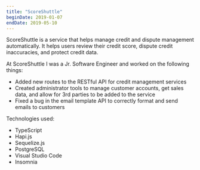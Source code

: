 ```yaml
---
title: "ScoreShuttle"
beginDate: 2019-01-07
endDate: 2019-05-10
---
```


ScoreShuttle is a service that helps manage credit and dispute management automatically. It helps users review their
credit score, dispute credit inaccuracies, and protect credit data.

At ScoreShuttle I was a Jr. Software Engineer and worked on the following things:

- Added new routes to the RESTful API for credit management services
- Created administrator tools to manage customer accounts, get sales data, and allow for 3rd parties to be added
to the service
- Fixed a bug in the email template API to correctly format and send emails to customers

Technologies used:

- TypeScript
- Hapi.js
- Sequelize.js
- PostgreSQL
- Visual Studio Code
- Insomnia
